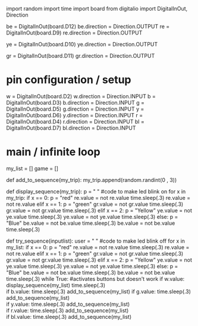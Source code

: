 import random
import time
import board
from digitalio import DigitalInOut, Direction

be = DigitalInOut(board.D12)
be.direction = Direction.OUTPUT
re = DigitalInOut(board.D9)
re.direction = Direction.OUTPUT

ye = DigitalInOut(board.D10)
ye.direction = Direction.OUTPUT

gr = DigitalInOut(board.D11)
gr.direction = Direction.OUTPUT
# pin configuration / setup



w = DigitalInOut(board.D2)
w.direction = Direction.INPUT
b = DigitalInOut(board.D3)
b.direction = Direction.INPUT
g = DigitalInOut(board.D5)
g.direction = Direction.INPUT
y = DigitalInOut(board.D6)
y.direction = Direction.INPUT
r = DigitalInOut(board.D4)
r.direction = Direction.INPUT
bl = DigitalInOut(board.D7)
bl.direction = Direction.INPUT


# main / infinite loop

my_list = []
game = []


def add_to_sequence(my_trip):
    my_trip.append(random.randint(0 , 3))

def display_sequence(my_trip):
    p = " "
    #code to make led blink on
    for x in my_trip:
        if x == 0:
            p = "red"
            re.value = not re.value
            time.sleep(.3)
            re.value = not re.value
        elif x == 1:
            p = "green"
            gr.value = not gr.value
            time.sleep(.3)
            gr.value = not gr.value
            time.sleep(.3)
        elif x == 2:
            p = "Yellow"
            ye.value = not ye.value
            time.sleep(.3)
            ye.value = not ye.value
            time.sleep(.3)
        else:
            p = "Blue"
            be.value = not be.value
            time.sleep(.3)
            be.value = not be.value
            time.sleep(.3)
           
def try_sequence(inputlist):
    user = " "
    #code to make led blink off
    for x in my_list:
        if x == 0:
            p = "red"
            re.value = not re.value
            time.sleep(.3)
            re.value = not re.value
        elif x == 1:
            p = "green"
            gr.value = not gr.value
            time.sleep(.3)
            gr.value = not gr.value
            time.sleep(.3)
        elif x == 2:
            p = "Yellow"
            ye.value = not ye.value
            time.sleep(.3)
            ye.value = not ye.value
            time.sleep(.3)
        else:
            p = "Blue"
            be.value = not be.value
            time.sleep(.3)
            be.value = not be.value
            time.sleep(.3)
while True:
    #activates buttons but doesn't work
    if w.value:
        display_sequence(my_list)
        time.sleep(.3)      
    if b.value:
        time.sleep(.3)
        add_to_sequence(my_list)
    if g.value:
        time.sleep(.3)
        add_to_sequence(my_list)        
    if y.value:
        time.sleep(.3)
        add_to_sequence(my_list)        
    if r.value:
        time.sleep(.3)
        add_to_sequence(my_list)        
    if bl.value:
         time.sleep(.3)
         add_to_sequence(my_list)        


